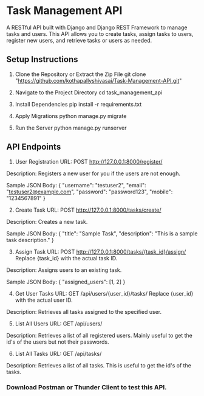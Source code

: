 # Task Management API

A RESTful API built with Django and Django REST Framework to manage tasks and users. This API allows you to create tasks, assign tasks to users, register new users, and retrieve tasks or users as needed.

## Setup Instructions

1. Clone the Repository or Extract the Zip File
    git clone "https://github.com/kothapallyshivasai/Task-Management-API.git"

2. Navigate to the Project Directory
    cd task_management_api

3. Install Dependencies
    pip install -r requirements.txt

4. Apply Migrations
    python manage.py migrate

5. Run the Server
    python manage.py runserver

## API Endpoints

1. User Registration
URL: POST http://127.0.0.1:8000/register/

Description: Registers a new user for you if the users are not enough.

Sample JSON Body:
    {
        "username": "testuser2",
        "email": "testuser2@example.com",
        "password": "password123",
        "mobile": "1234567891"
    }


2. Create Task
URL: POST http://127.0.0.1:8000/tasks/create/

Description: Creates a new task.

Sample JSON Body:
    {
        "title": "Sample Task",
        "description": "This is a sample task description."
    }


3. Assign Task
URL: POST http://127.0.0.1:8000/tasks/{task_id}/assign/
Replace {task_id} with the actual task ID.

Description: Assigns users to an existing task.

Sample JSON Body:
    {
        "assigned_users": [1, 2]
    }

4. Get User Tasks
URL: GET /api/users/{user_id}/tasks/
Replace {user_id} with the actual user ID.

Description: Retrieves all tasks assigned to the specified user.


5. List All Users
URL: GET /api/users/

Description: Retrieves a list of all registered users. Mainly useful to get the id's of the users but not their passwords.


6. List All Tasks
URL: GET /api/tasks/

Description: Retrieves a list of all tasks. This is useful to get the id's of the tasks.


### Download Postman or Thunder Client to test this API.